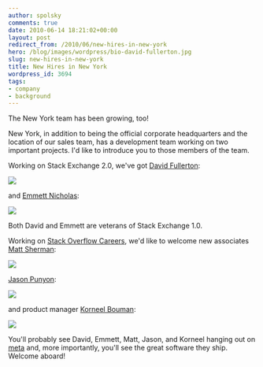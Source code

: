 ```yaml
---
author: spolsky
comments: true
date: 2010-06-14 18:21:02+00:00
layout: post
redirect_from: /2010/06/new-hires-in-new-york
hero: /blog/images/wordpress/bio-david-fullerton.jpg
slug: new-hires-in-new-york
title: New Hires in New York
wordpress_id: 3694
tags:
- company
- background
---
```


The New York team has been growing, too!

New York, in addition to being the official corporate headquarters and the location of our sales team, has a development team working on two important projects. I'd like to introduce you to those members of the team.

Working on Stack Exchange 2.0, we've got [David Fullerton](http://stackoverflow.com/users/91687/david):

[![](/blog/images/wordpress/bio-david-fullerton.jpg)](/blog/images/wordpress/bio-david-fullerton.jpg)

and [Emmett Nicholas](http://stackoverflow.com/users/2749/emmett):

[![](/blog/images/wordpress/bio-emmett-nicholas.jpg)](/blog/images/wordpress/bio-emmett-nicholas.jpg)

Both David and Emmett are veterans of Stack Exchange 1.0.

Working on [Stack Overflow Careers](http://careers.stackoverflow.com/), we'd like to welcome new associates [Matt Sherman](http://stackoverflow.com/users/70613/matt-sherman):

[![](/blog/images/wordpress/bio-matt-sherman.jpg)](/blog/images/wordpress/bio-matt-sherman.jpg)

[Jason Punyon](http://stackoverflow.com/users/6212/jason-punyon):

[![](/blog/images/wordpress/bio-jason-punyon.jpg)](/blog/images/wordpress/bio-jason-punyon.jpg)

and product manager [Korneel Bouman](http://stackoverflow.com/users/220619/korneel-bouman):

[![](/blog/images/wordpress/bio-korneel-bouman.jpg)](/blog/images/wordpress/bio-korneel-bouman.jpg)

You'll probably see David, Emmett, Matt, Jason, and Korneel hanging out on [meta](http://meta.stackoverflow.com/) and, more importantly, you'll see the great software they ship. Welcome aboard!
